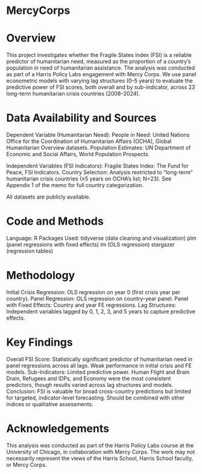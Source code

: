 # MercyCorps

# Overview
This project investigates whether the Fragile States Index (FSI) is a reliable predictor of humanitarian need, measured as the proportion of a country’s population in need of humanitarian assistance. The analysis was conducted as part of a Harris Policy Labs engagement with Mercy Corps.
We use panel econometric models with varying lag structures (0–5 years) to evaluate the predictive power of FSI scores, both overall and by sub-indicator, across 23 long-term humanitarian crisis countries (2008–2024).

# Data Availability and Sources

Dependent Variable (Humanitarian Need):
People in Need: United Nations Office for the Coordination of Humanitarian Affairs (OCHA), Global Humanitarian Overview datasets.
Population Estimates: UN Department of Economic and Social Affairs, World Population Prospects.

Independent Variables (FSI Indicators):
Fragile States Index: The Fund for Peace, FSI Indicators.
Country Selection:
Analysis restricted to “long-term” humanitarian crisis countries (≥5 years on OCHA’s list; N=23).
See Appendix 1 of the memo for full country categorization.

All datasets are publicly available.

# Code and Methods
Language: R
Packages Used:
tidyverse (data cleaning and visualization)
plm (panel regressions with fixed effects)
lm (OLS regression)
stargazer (regression tables)

# Methodology
Initial Crisis Regression: OLS regression on year 0 (first crisis year per country).
Panel Regression: OLS regression on country-year panel.
Panel with Fixed Effects: Country and year FE regressions.
Lag Structures: Independent variables lagged by 0, 1, 2, 3, and 5 years to capture predictive effects.

# Key Findings
Overall FSI Score: Statistically significant predictor of humanitarian need in panel regressions across all lags. Weak performance in initial crisis and FE models.
Sub-Indicators: Limited predictive power. Human Flight and Brain Drain, Refugees and IDPs, and Economy were the most consistent predictors, though results varied across lag structures and models.
Conclusion: FSI is valuable for broad cross-country predictions but limited for targeted, indicator-level forecasting. Should be combined with other indices or qualitative assessments.

# Acknowledgements
This analysis was conducted as part of the Harris Policy Labs course at the University of Chicago, in collaboration with Mercy Corps. The work may not necessarily represent the views of the Harris School, Harris School faculty, or Mercy Corps.
